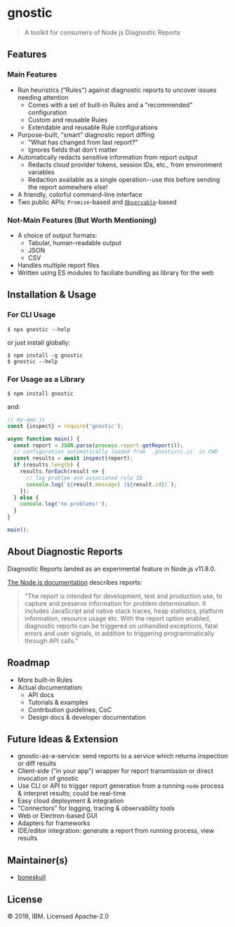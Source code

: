 # gnostic

> A toolkit for consumers of Node.js Diagnostic Reports

## Features

### Main Features

- Run heuristics ("Rules") against diagnostic reports to uncover issues needing attention
  - Comes with a set of built-in Rules and a "recommended" configuration
  - Custom and reusable Rules
  - Extendable and reusable Rule configurations
- Purpose-built, "smart" diagnostic report diffing
  - "What has changed from last report?"
  - Ignores fields that don't matter
- Automatically redacts sensitive information from report output
  - Redacts cloud provider tokens, session IDs, etc., from environment variables
  - Redaction available as a single operation--use this before sending the report somewhere else!
- A friendly, colorful command-line interface
- Two public APIs: `Promise`-based and [`Observable`](https://rxjs.dev)-based

### Not-Main Features (But Worth Mentioning)

- A choice of output formats:
  - Tabular, human-readable output
  - JSON
  - CSV
- Handles multiple report files
- Written using ES modules to faciliate bundling as library for the web

## Installation & Usage

### For CLI Usage

```shell
$ npx gnostic --help
```

or just install globally:

```shell
$ npm install -g gnostic
$ gnostic --help
```

### For Usage as a Library

```shell
$ npm install gnostic
```

and:

```js
// my-app.js
const {inspect} = require('gnostic');

async function main() {
  const report = JSON.parse(process.report.getReport());
  // configuration automatically loaded from `.gnosticrc.js` in CWD
  const results = await inspect(report);
  if (results.length) {
    results.forEach(result => {
      // log problem and associated rule ID
      console.log(`${result.message} (${result.id})`);
    });
  } else {
    console.log('no problems!');
  }
}

main();
```

## About Diagnostic Reports

Diagnostic Reports landed as an experimental feature in Node.js v11.8.0.

[The Node.js documentation](https://nodejs.org/api/report.html#report_diagnostic_report) describes reports:

> "The report is intended for development, test and production use, to capture and preserve information for problem determination. It includes JavaScript and native stack traces, heap statistics, platform information, resource usage etc. With the report option enabled, diagnostic reports can be triggered on unhandled exceptions, fatal errors and user signals, in addition to triggering programmatically through API calls."

## Roadmap

- More built-in Rules
- Actual documentation:
  - API docs
  - Tutorials & examples
  - Contribution guidelines, CoC
  - Design docs & developer documentation

## Future Ideas & Extension

- gnostic-as-a-service: send reports to a service which returns inspection or diff results
- Client-side ("in your app") wrapper for report transmission or direct invocation of gnostic
- Use CLI or API to trigger report generation from a running `node` process & interpret results; could be real-time
- Easy cloud deployment & integration
- "Connectors" for logging, tracing & observability tools
- Web or Electron-based GUI
- Adapters for frameworks
- IDE/editor integration: generate a report from running process, view results

## Maintainer(s)

- [boneskull](https://github.com/boneskull)

## License

© 2019, IBM. Licensed Apache-2.0
